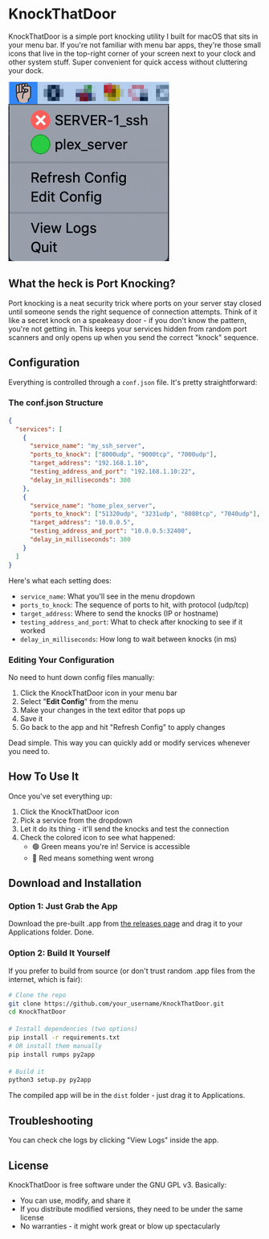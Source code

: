 # KnockThatDoor

KnockThatDoor is a simple port knocking utility I built for macOS that sits in your menu bar. If you're not familiar with menu bar apps, they're those small icons that live in the top-right corner of your screen next to your clock and other system stuff. Super convenient for quick access without cluttering your dock.

![Screenshot of the app in action](img/screenshot_placeholder.png)

## What the heck is Port Knocking?

Port knocking is a neat security trick where ports on your server stay closed until someone sends the right sequence of connection attempts. Think of it like a secret knock on a speakeasy door - if you don't know the pattern, you're not getting in. This keeps your services hidden from random port scanners and only opens up when you send the correct "knock" sequence.

## Configuration

Everything is controlled through a `conf.json` file. It's pretty straightforward:

### The conf.json Structure

```json
{
  "services": [
    {
      "service_name": "my_ssh_server",
      "ports_to_knock": ["8000udp", "9000tcp", "7000udp"],
      "target_address": "192.168.1.10",
      "testing_address_and_port": "192.168.1.10:22",
      "delay_in_milliseconds": 300
    },
    {
      "service_name": "home_plex_server",
      "ports_to_knock": ["51320udp", "3231udp", "8080tcp", "7040udp"],
      "target_address": "10.0.0.5",
      "testing_address_and_port": "10.0.0.5:32400",
      "delay_in_milliseconds": 300
    }
  ]
}
```

Here's what each setting does:
- `service_name`: What you'll see in the menu dropdown
- `ports_to_knock`: The sequence of ports to hit, with protocol (udp/tcp)
- `target_address`: Where to send the knocks (IP or hostname)
- `testing_address_and_port`: What to check after knocking to see if it worked
- `delay_in_milliseconds`: How long to wait between knocks (in ms)

### Editing Your Configuration

No need to hunt down config files manually:

1. Click the KnockThatDoor icon in your menu bar
2. Select "**Edit Config**" from the menu
3. Make your changes in the text editor that pops up
4. Save it
5. Go back to the app and hit "Refresh Config" to apply changes

Dead simple. This way you can quickly add or modify services whenever you need to.

## How To Use It

Once you've set everything up:

1. Click the KnockThatDoor icon
2. Pick a service from the dropdown
3. Let it do its thing - it'll send the knocks and test the connection
4. Check the colored icon to see what happened:
   - 🟢 Green means you're in! Service is accessible
   - 🔴 Red means something went wrong

## Download and Installation

### Option 1: Just Grab the App
Download the pre-built .app from [the releases page](link_to_latest_release) and drag it to your Applications folder. Done.

### Option 2: Build It Yourself

If you prefer to build from source (or don't trust random .app files from the internet, which is fair):

```bash
# Clone the repo
git clone https://github.com/your_username/KnockThatDoor.git
cd KnockThatDoor

# Install dependencies (two options)
pip install -r requirements.txt
# OR install them manually
pip install rumps py2app

# Build it
python3 setup.py py2app
```

The compiled app will be in the `dist` folder - just drag it to Applications.

## Troubleshooting


You can check che logs by clicking "View Logs" inside the app.

## License

KnockThatDoor is free software under the GNU GPL v3. Basically:

- You can use, modify, and share it
- If you distribute modified versions, they need to be under the same license
- No warranties - it might work great or blow up spectacularly

